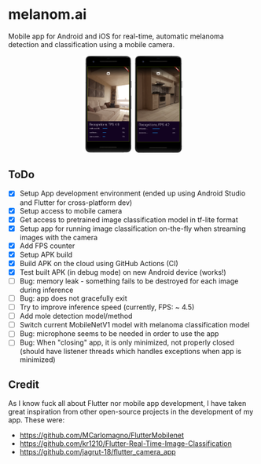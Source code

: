 # melanom.ai
Mobile app for Android and iOS for real-time, automatic melanoma detection and classification using a mobile camera.

<p align="center" width="100%">
<img src="assets/figures/app-example1.png" width="20%" height="20%"> <img src="assets/figures/app-example2.png" width="19.5%" height="19.5%">
</p>

## ToDo
* [x] Setup App development environment (ended up using Android Studio and Flutter for cross-platform dev)
* [x] Setup access to mobile camera
* [x] Get access to pretrained image classification model in tf-lite format
* [x] Setup app for running image classification on-the-fly when streaming images with the camera
* [x] Add FPS counter
* [x] Setup APK build
* [x] Build APK on the cloud using GitHub Actions (CI)
* [x] Test built APK (in debug mode) on new Android device (works!)
* [ ] Bug: memory leak - something fails to be destroyed for each image during inference
* [ ] Bug: app does not gracefully exit
* [ ] Try to improve inference speed (currently, FPS: ~ 4.5)
* [ ] Add mole detection model/method
* [ ] Switch current MobileNetV1 model with melanoma classification model
* [ ] Bug: microphone seems to be needed in order to use the app
* [ ] Bug: When "closing" app, it is only minimized, not properly closed (should have listener threads which handles exceptions when app is minimized)

## Credit
As I know fuck all about Flutter nor mobile app development, I have taken great inspiration from other open-source projects in the development of my app. These were:

* https://github.com/MCarlomagno/FlutterMobilenet
* https://github.com/kr1210/Flutter-Real-Time-Image-Classification
* https://github.com/jagrut-18/flutter_camera_app


